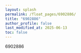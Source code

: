 ```yaml
---
layout: splash
permalink: /float_pages/6902886/
title: "6902886"
author_profile: false
last_modified_at: 2025-06-13
toc: false
---
```

 
6902886
